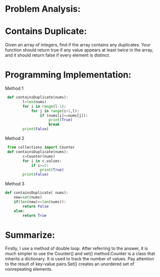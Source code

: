 Problem Analysis:
=================
Contains Duplicate:
==========
Given an array of integers, find if the array contains any duplicates.
Your function should return true if any value appears at least twice in the array, and it should return false if every element is distinct.

Programming Implementation:
====================
Method 1
```python
 def containsDuplicate(nums):
        l=len(nums)
        for i in range(l-1):
            for j in range(i+1,l):
                if (nums[i]==nums[j]):
                    print(True)
                    break
        print(False)
 ```
Method 2
```python
 from collections import Counter
 def containsDuplicate(nums):
        c=Counter(nums)
        for i in c.values:
            if i>=2:
                print(True)
        print(False)
```
Method 3
```python
def containsDuplicate( nums):
    new=set(nums)
    if(len(new)==len(nums)):
        return False
    else:
        return True
```
Summarize:
=======
Firstly, I use a method of double loop. After referring to the answer, it is much simpler to use the Counter() and set() method.Counter is a class that inherits a dictionary. It is used to track the number of values. Pay attention to the result of key-value pairs.Set() creates an unordered set of nonrepeating elements.
